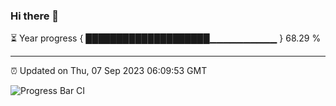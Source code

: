 ### Hi there 👋

⏳ Year progress { ████████████████████▁▁▁▁▁▁▁▁▁▁ } 68.29 %

---

⏰ Updated on Thu, 07 Sep 2023 06:09:53 GMT

![Progress Bar CI](https://github.com/Shyam-Makwana/GitHub-Actions-Demo/workflows/Progress%20Bar%20CI/badge.svg)
